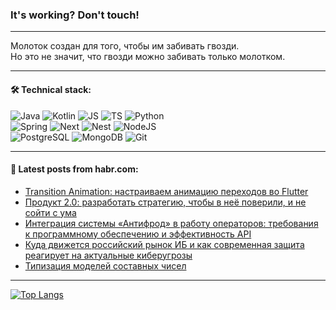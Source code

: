 ### It's working? Don't touch!

---
Молоток создан для того, чтобы им забивать гвозди. <br>
Но это не значит, что гвозди можно забивать только молотком.

---

#### 🛠️ Technical stack:

![Java](https://img.shields.io/badge/Java-informational?logo=Oracle&style=flat&logoColor=white&color=FF4500)
![Kotlin](https://img.shields.io/badge/Kotlin-informational?logo=Kotlin&style=flat&logoColor=white&color=774D97)
![JS](https://img.shields.io/badge/JS-informational?logo=javaScript&style=flat&logoColor=black&color=F7Df1E)
![TS](https://img.shields.io/badge/TypeScript-informational?logo=typeScript&style=flat&logoColor=black&color=017acc)
![Python](https://img.shields.io/badge/Python-informational?logo=Python&style=flat&logoColor=black&color=ffdd54) <br>
![Spring](https://img.shields.io/badge/SpringBoot-informational?logo=SpringBoot&style=flat&logoColor=white&color=6DB33F) 
![Next](https://img.shields.io/badge/Next.js-informational?logo=Next.js&style=flat&logoColor=white&color=3671a1)
![Nest](https://img.shields.io/badge/NestJS-informational?logo=NestJS&style=flat&logoColor=white&color=E0234E)
![NodeJS](https://img.shields.io/badge/NodeJS-informational?logo=node.js&style=flat&logoColor=white&color=70A760) <br>
![PostgreSQL](https://img.shields.io/badge/PostgreSQL-informational?logo=PostgreSQL&style=flat&logoColor=white&color=DAA520)
![MongoDB](https://img.shields.io/badge/MongoDB-informational?logo=MongoDB&style=flat&logoColor=white&color=870000)
![Git](https://img.shields.io/badge/Git-informational?logo=git&style=flat&logoColor=white&color=f74e28)

___

#### 💬 Latest posts from habr.com:

<!-- BLOG-POST-LIST:START -->
- [Transition Animation: настраиваем анимацию переходов во Flutter](https://habr.com/ru/companies/agima/articles/781634/?utm_source=habrahabr&utm_medium=rss&utm_campaign=781634)
- [Продукт 2.0: разработать стратегию, чтобы в неё поверили, и не сойти с ума](https://habr.com/ru/companies/alfa/articles/780616/?utm_source=habrahabr&utm_medium=rss&utm_campaign=780616)
- [Интеграция системы «Антифрод» в работу операторов: требования к программному обеспечению и эффективность API](https://habr.com/ru/companies/newtel/articles/781696/?utm_source=habrahabr&utm_medium=rss&utm_campaign=781696)
- [Куда движется российский рынок ИБ и как современная защита реагирует на актуальные киберугрозы](https://habr.com/ru/companies/pt/articles/781690/?utm_source=habrahabr&utm_medium=rss&utm_campaign=781690)
- [Типизация моделей составных чисел](https://habr.com/ru/articles/781264/?utm_source=habrahabr&utm_medium=rss&utm_campaign=781264)
<!-- BLOG-POST-LIST:END -->

---
[![Top Langs](https://github-readme-stats-git-master-advtsetting-gmailcom.vercel.app/api/top-langs/?username=zloylis&langs_count=10&hide_title=false&title_color=e6edf3&size_weight=0.5&count_weight=0.5&layout=compact&hide_border=true&theme=dracula)](https://github.com/zloylis)

<!-- ![GitHub stats](https://github-readme-stats-git-master-advtsetting-gmailcom.vercel.app/api?username=zloylis&show_icons=true&hide_border=true&theme=dracula&hide_title=true&include_all_commits=true&count_private=true&hide=contribs&hide_rank=true) -->
